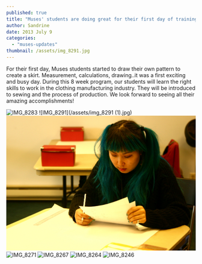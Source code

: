 ```yaml
---
published: true
title: "Muses' students are doing great for their first day of training"
author: Sandrine
date: 2013 July 9
categories:
  - "muses-updates"
thumbnail: /assets/img_8291.jpg
---
```

For their first day, Muses students started to draw their own pattern to create a skirt. Measurement, calculations, drawing..it was a first exciting and busy day. During this 8 week program, our students will learn the right skills to work in the clothing manufacturing industry. They will be introduced to sewing and the process of production. We look forward to seeing all their amazing accomplishments!

![IMG_8283](/assets/img_82831.jpg?w=470)
![IMG_8291](/assets/img_8291 (1).jpg)
![IMG_8287](/assets/img_8287.jpg?w=470)
![IMG_8271](/assets/img_8271.jpg?w=470)
![IMG_8267](/assets/img_8267.jpg?w=470)
![IMG_8264](/assets/img_8264.jpg?w=470)
![IMG_8246](/assets/img_8246.jpg?w=470)